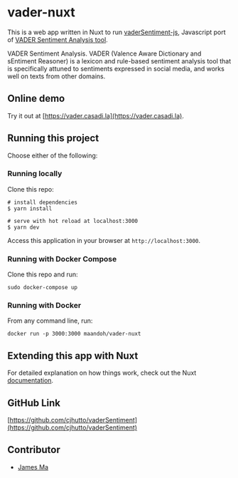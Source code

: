 # vader-nuxt

This is a web app written in Nuxt to run [vaderSentiment-js](https://github.com/vaderSentiment/vaderSentiment-js), 
Javascript port of [VADER Sentiment Analysis tool](https://github.com/cjhutto/vaderSentiment).

VADER Sentiment Analysis. VADER (Valence Aware Dictionary and sEntiment Reasoner) is a lexicon and rule-based sentiment analysis tool that is specifically attuned to sentiments expressed in social media, and works well on texts from other domains.

## Online demo

Try it out at [https://vader.casadi.la](https://vader.casadi.la).


## Running this project

Choose either of the following:

### Running locally

Clone this repo:

    # install dependencies
    $ yarn install

    # serve with hot reload at localhost:3000
    $ yarn dev
    
Access this application in your browser at `http://localhost:3000`.
    
### Running with Docker Compose

Clone this repo and run:

    sudo docker-compose up
    
### Running with Docker

From any command line, run:

    docker run -p 3000:3000 maandoh/vader-nuxt    

## Extending this app with Nuxt

For detailed explanation on how things work, check out the Nuxt [documentation](https://nuxtjs.org).


## GitHub Link
    
[https://github.com/cjhutto/vaderSentiment](https://github.com/cjhutto/vaderSentiment)
    
## Contributor

- [James Ma](https://github.com/jamesmawm)
